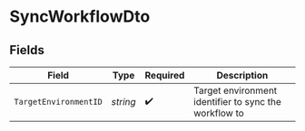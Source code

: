 # SyncWorkflowDto


## Fields

| Field                                                 | Type                                                  | Required                                              | Description                                           |
| ----------------------------------------------------- | ----------------------------------------------------- | ----------------------------------------------------- | ----------------------------------------------------- |
| `TargetEnvironmentID`                                 | *string*                                              | :heavy_check_mark:                                    | Target environment identifier to sync the workflow to |